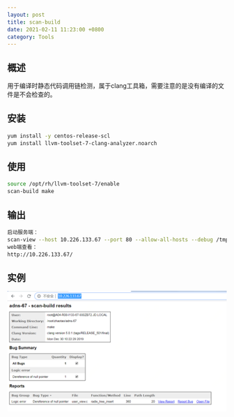 ```yaml
---
layout: post
title: scan-build
date: 2021-02-11 11:23:00 +0800
category: Tools
---
```


## 概述
用于编译时静态代码调用链检测，属于clang工具箱，需要注意的是没有编译的文件是不会检查的。

## 安装
```bash
yum install -y centos-release-scl
yum install llvm-toolset-7-clang-analyzer.noarch
```

## 使用
```bash
source /opt/rh/llvm-toolset-7/enable
scan-build make
```

## 输出
```bash
启动服务端：
scan-view --host 10.226.133.67 --port 80 --allow-all-hosts --debug /tmp/scan-build-2019-12-30-102229-97575-1
web端查看：
http://10.226.133.67/
```

## 实例

![scan-build.png](/public/img/scan-build.png)

